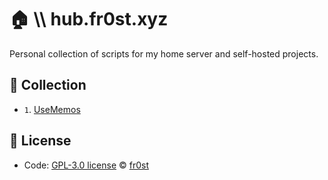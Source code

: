 # 🏠 \\\ hub.fr0st.xyz
Personal collection of scripts for my home server and self-hosted projects.

## 🔧 Collection

- `1`. [UseMemos](https://github.com/fr0st-iwnl/hub.fr0st.xyz/blob/master/UseMemos/README.md)


## 📄 License

- Code: [GPL-3.0 license](./LICENSE) © [fr0st](https://fr0st.xyz)
